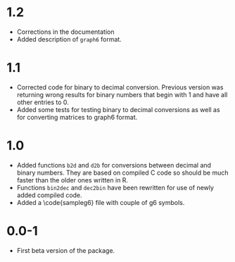 # 1.2

- Corrections in the documentation
- Added description of `graph6` format.


# 1.1

- Corrected code for binary to decimal conversion. Previous version was returning wrong results for binary numbers that begin with 1 and have all other entries to 0.
- Added some tests for testing binary to decimal conversions as well as for converting matrices to graph6 format.

# 1.0

- Added functions `b2d` and `d2b` for conversions between decimal and binary numbers. They are based on compiled C code so should be much faster than the older ones written in R.
- Functions `bin2dec` and `dec2bin` have been rewritten for use of newly added compiled code.
- Added a \code{sampleg6} file with couple of g6 symbols.


# 0.0-1

- First beta version of the package.

